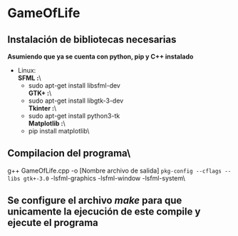# GameOfLife

## Instalación de bibliotecas necesarias
__Asumiendo que ya se cuenta con python, pip y C++ instalado__

* Linux:\
    **SFML :**\
    - sudo apt-get install libsfml-dev\
    **GTK+ :**\
    - sudo apt-get install libgtk-3-dev\
    **Tkinter :**\
    - sudo apt-get install python3-tk\
    **Matplotlib :**\
    - pip install matplotlib\


## Compilacion del programa\
g++ GameOfLife.cpp -o [Nombre archivo de salida] `pkg-config --cflags --libs gtk+-3.0` -lsfml-graphics -lsfml-window -lsfml-system\


## Se configure el archivo _make_ para que unicamente la ejecución de este compile y ejecute el programa
